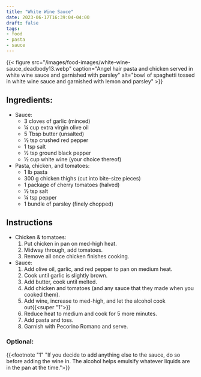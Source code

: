 ```yaml
---
title: "White Wine Sauce"
date: 2023-06-17T16:39:04-04:00
draft: false
tags:
- food
- pasta
- sauce
---
```


{{< figure src="/images/food-images/white-wine-sauce_deadbody13.webp" caption="Angel hair pasta and chicken served in white wine sauce and garnished with parsley" alt="bowl of spaghetti tossed in white wine sauce and garnished with lemon and parsley" >}}

## Ingredients:
- Sauce:
    - 3 cloves of garlic (minced)
    - &frac14; cup extra virgin olive oil
    - 5 Tbsp butter (unsalted)
    - &frac12; tsp crushed red pepper
    - 1 tsp salt
    - &frac12; tsp ground black pepper
    - &frac12; cup white wine (your choice thereof)
- Pasta, chicken, and tomatoes:
    - 1 lb pasta
    - 300 g chicken thighs (cut into bite-size pieces)
    - 1 package of cherry tomatoes (halved)
    - &frac12; tsp salt
    - &frac14; tsp pepper
    - 1 bundle of parsley (finely chopped)

## Instructions
- Chicken & tomatoes:
    1. Put chicken in pan on med-high heat.
    1. Midway through, add tomatoes.
    1. Remove all once chicken finishes cooking.
- Sauce:
    1. Add olive oil, garlic, and red pepper to pan on medium heat.
    1. Cook until garlic is slightly brown.
    1. Add butter, cook until melted.
    1. Add chicken and tomatoes (and any sauce that they made when you cooked them).
    1. Add wine, increase to med-high, and let the alcohol cook out{{<super "1">}}
    1. Reduce heat to medium and cook for 5 more minutes.
    1. Add pasta and toss.
    1. Garnish with Pecorino Romano and serve.

### Optional:
{{<footnote "1" "If you decide to add anything else to the sauce, do so before adding the wine in. The alcohol helps emulsify whatever liquids are in the pan at the time.">}}

